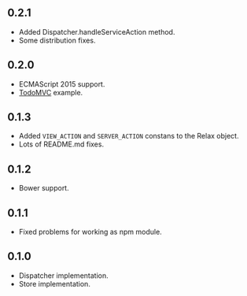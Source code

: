 ## 0.2.1
* Added Dispatcher.handleServiceAction method.
* Some distribution fixes.

## 0.2.0
* ECMAScript 2015 support.
* [TodoMVC](https://github.com/gyzerok/relax.js/tree/master/examples/TodoMVC) example.

## 0.1.3
* Added ```VIEW_ACTION``` and ```SERVER_ACTION``` constans to the Relax object.
* Lots of README.md fixes.

## 0.1.2
* Bower support.

## 0.1.1
* Fixed problems for working as npm module.

## 0.1.0
* Dispatcher implementation.
* Store implementation.
